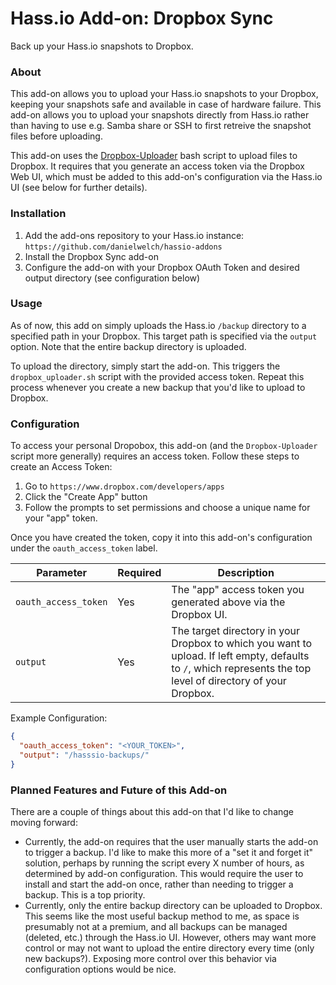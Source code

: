 # Hass.io Add-on: Dropbox Sync
Back up your Hass.io snapshots to Dropbox.

### About
This add-on allows you to upload your Hass.io snapshots to your Dropbox, keeping your snapshots safe and available in case of hardware failure. This add-on allows you to upload your snapshots directly from Hass.io rather than having to use e.g. Samba share or SSH to first retreive the snapshot files before uploading.

This add-on uses the [Dropbox-Uploader](https://github.com/andreafabrizi/Dropbox-Uploader) bash script to upload files to Dropbox. It requires that you generate an access token via the Dropbox Web UI, which must be added to this add-on's configuration via the Hass.io UI (see below for further details).

### Installation
1. Add the add-ons repository to your Hass.io instance: `https://github.com/danielwelch/hassio-addons`
2. Install the Dropbox Sync add-on
3. Configure the add-on with your Dropbox OAuth Token and desired output directory (see configuration below)


### Usage
As of now, this add on simply uploads the Hass.io `/backup` directory to a specified path in your Dropbox. This target path is specified via the `output` option. Note that the entire backup directory is uploaded.

To upload the directory, simply start the add-on. This triggers the `dropbox_uploader.sh` script with the provided access token. Repeat this process whenever you create a new backup that you'd like to upload to Dropbox.


### Configuration

To access your personal Dropobox, this add-on (and the `Dropbox-Uploader` script more generally) requires an access token. Follow these steps to create an Access Token:
1. Go to `https://www.dropbox.com/developers/apps`
2. Click the "Create App" button
3. Follow the prompts to set permissions and choose a unique name for your "app" token.

Once you have created the token, copy it into this add-on's configuration under the `oauth_access_token` label. 

|Parameter|Required|Description|
|---------|--------|-----------|
|`oauth_access_token`|Yes|The "app" access token you generated above via the Dropbox UI.|
|`output`|Yes|The target directory in your Dropbox to which you want to upload. If left empty, defaults to `/`, which represents the top level of directory of your Dropbox.|

Example Configuration:
```json
{
  "oauth_access_token": "<YOUR_TOKEN>",
  "output": "/hasssio-backups/"
}
```


### Planned Features and Future of this Add-on
There are a couple of things about this add-on that I'd like to change moving forward:
- Currently, the add-on requires that the user manually starts the add-on to trigger a backup. I'd like to make this more of a "set it and forget it" solution, perhaps by running the script every X number of hours, as determined by add-on configuration. This would require the user to install and start the add-on once, rather than needing to trigger a backup. This is a top priority.
- Currently, only the entire backup directory can be uploaded to Dropbox. This seems like the most useful backup method to me, as space is presumably not at a premium, and all backups can be managed (deleted, etc.) through the Hass.io UI. However, others may want more control or may not want to upload the entire directory every time (only new backups?). Exposing more control over this behavior via configuration options would be nice.
